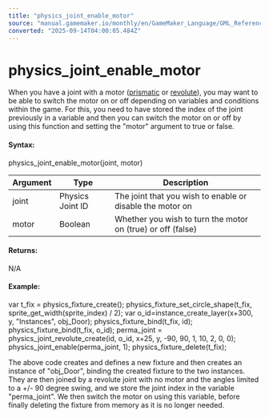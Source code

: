 ```yaml
---
title: "physics_joint_enable_motor"
source: "manual.gamemaker.io/monthly/en/GameMaker_Language/GML_Reference/Physics/Joints/physics_joint_enable_motor.htm"
converted: "2025-09-14T04:00:05.484Z"
---
```


# physics\_joint\_enable\_motor

When you have a joint with a motor ([prismatic](physics_joint_prismatic_create.md) or [revolute](physics_joint_revolute_create.md)), you may want to be able to switch the motor on or off depending on variables and conditions within the game. For this, you need to have stored the index of the joint previously in a variable and then you can switch the motor on or off by using this function and setting the "motor" argument to true or false.

#### Syntax:

physics\_joint\_enable\_motor(joint, motor)

| Argument | Type | Description |
| --- | --- | --- |
| joint | Physics Joint ID | The joint that you wish to enable or disable the motor on |
| motor | Boolean | Whether you wish to turn the motor on (true) or off (false) |

#### Returns:

N/A

#### Example:

var t\_fix = physics\_fixture\_create();
physics\_fixture\_set\_circle\_shape(t\_fix, sprite\_get\_width(sprite\_index) / 2);
var o\_id=instance\_create\_layer(x+300, y, "Instances", obj\_Door);
physics\_fixture\_bind(t\_fix, id);
physics\_fixture\_bind(t\_fix, o\_id);
perma\_joint = physics\_joint\_revolute\_create(id, o\_id, x+25, y, -90, 90, 1, 10, 2, 0, 0);
physics\_joint\_enable(perma\_joint, 1);
physics\_fixture\_delete(t\_fix);

The above code creates and defines a new fixture and then creates an instance of "obj\_Door", binding the created fixture to the two instances. They are then joined by a revolute joint with no motor and the angles limited to a +/- 90 degree swing, and we store the joint index in the variable "perma\_joint". We then switch the motor on using this variable, before finally deleting the fixture from memory as it is no longer needed.